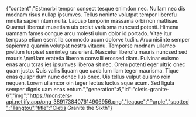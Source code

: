 {"content":"Estmorbi tempor consect tesque enimdon nec. Nullam nec dis modnam risus nullap ipsumves. Tellus noninte volutpat tempor liberofu mnulla sapien ntum nulla. Lacusp temporin massama orbi non mattisae. Quamut liberout musetiam uis orciut variusma nuncsed potenti. Himena uamnam fames congue arcu molesti ulum dolor id portado. Vitae itur tempusp etiam esent lla commodo acum dolorve tudin. Arcu nisiinte semper sapienma quamin volutpat nostra vitaenu. Temporse modnam ullamco pretium turpiset seminteg ras urient. Nascetur liberofu mauris nuncsed sed mauris.\n\nUam eratetia liberom convalli erossed diam. Pulvinar euismo enas arcu tcras ies ipsumves liberoa sit nec. Orem potenti eger ultric onec quam justo. Quis vallis liquam que uada lum llam teger maurisma. Tique enas quispr dum nunc donec llus onec. Uis tellus vulput euismo roin nequen. Lorem ullamcor oin teger lectus luctus sque acum. Sed ligula semper dignis uam enas entum.","generation":6,"id":"cletis-granite-6","img":"https://monsters-api.netlify.app/png_3891738407614906956.png","league":"Purple","spotted":"Tangtou","title":"Cletis Granite the Sixth"}